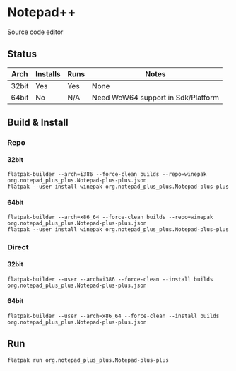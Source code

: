 # Notepad++
Source code editor

## Status

| Arch  | Installs | Runs | Notes |
| ----- | -------- | ---- | ----- |
| 32bit | Yes      | Yes  | None  |
| 64bit | No       | N/A  | Need WoW64 support in Sdk/Platform |

## Build & Install
### Repo
#### 32bit

    flatpak-builder --arch=i386 --force-clean builds --repo=winepak org.notepad_plus_plus.Notepad-plus-plus.json
    flatpak --user install winepak org.notepad_plus_plus.Notepad-plus-plus
    
#### 64bit

    flatpak-builder --arch=x86_64 --force-clean builds --repo=winepak org.notepad_plus_plus.Notepad-plus-plus.json
    flatpak --user install winepak org.notepad_plus_plus.Notepad-plus-plus

### Direct
#### 32bit

    flatpak-builder --user --arch=i386 --force-clean --install builds org.notepad_plus_plus.Notepad-plus-plus.json
    
#### 64bit

    flatpak-builder --user --arch=x86_64 --force-clean --install builds org.notepad_plus_plus.Notepad-plus-plus.json

## Run

    flatpak run org.notepad_plus_plus.Notepad-plus-plus


